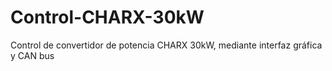# Control-CHARX-30kW
Control de convertidor de potencia CHARX 30kW, mediante interfaz gráfica y CAN bus
